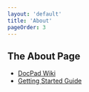 ```yaml
---
layout: 'default'
title: 'About'
pageOrder: 3
---
```


## The About Page

- [DocPad Wiki](https://github.com/bevry/docpad/wiki)
- [Getting Started Guide](https://github.com/bevry/docpad/wiki/Getting-Started)